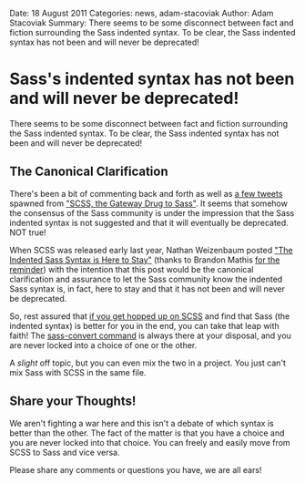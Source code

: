 Date: 18 August 2011
Categories: news, adam-stacoviak
Author: Adam Stacoviak
Summary: There seems to be some disconnect between fact and fiction surrounding the Sass indented syntax. To be clear, the Sass indented syntax has not been and will never be deprecated!

# Sass's indented syntax has not been and will never be deprecated!

There seems to be some disconnect between fact and fiction surrounding the Sass indented syntax. To be clear, the Sass indented syntax has not been and will never be deprecated!

## The Canonical Clarification

There's been a bit of commenting back and forth as well as [a few tweets](http://twitter.theinfo.org/104218610393821184) spawned from ["SCSS, the Gateway Drug to Sass"](/articles/sass-the-gateway-drug). It seems that somehow the consensus of the Sass community is under the impression that the Sass indented syntax is not suggested and that it will eventually be deprecated. NOT true!

When SCSS was released early last year, Nathan Weizenbaum posted ["The Indented Sass Syntax is Here to Stay"](http://nex-3.com/posts/102-the-indented-sass-syntax-is-here-to-stay) (thanks to Brandon Mathis [for the reminder](https://twitter.com/imathis/status/104218610393821184)) with the intention that this post would be the canonical clarification and assurance to let the Sass community know the indented Sass syntax is, in fact, here to stay and that it has not been and will never be deprecated.

So, rest assured that [if you get hopped up on SCSS](/articles/sass-the-gateway-drug) and find that Sass (the indented syntax) is better for you in the end, you can take that leap with faith! The [sass-convert command](http://sass-lang.com/docs/yardoc/file.SASS_REFERENCE.html#syntax) is always there at your disposal, and you are never locked into a choice of one or the other.

A _slight_ off topic, but you can even mix the two in a project. You just can't mix Sass with SCSS in the same file.

## Share your Thoughts!

We aren't fighting a war here and this isn't a debate of which syntax is better than the other. The fact of the matter is that you have a choice and you are never locked into that choice. You can freely and easily move from SCSS to Sass and vice versa.

Please share any comments or questions you have, we are all ears!
